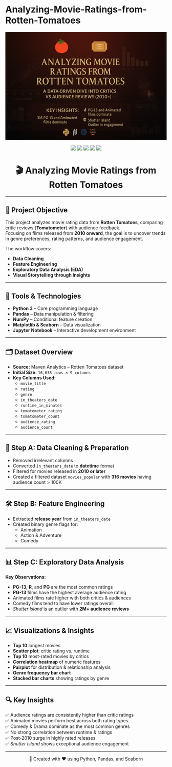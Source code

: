 # Analyzing-Movie-Ratings-from-Rotten-Tomatoes
<!-- PROJECT BANNER -->
<p align="center">
  <img src="Movie Ratings from Rotten Tomatoes/Images/cover.png" alt="Analyzing Movie Ratings from Rotten Tomatoes" width="800"/>
</p>

<!-- PROJECT BADGES -->
<p align="center">
  <img src="https://img.shields.io/badge/Python-3.10-blue?logo=python" />
  <img src="https://img.shields.io/badge/Pandas-Data%20Analysis-yellow?logo=pandas" />
  <img src="https://img.shields.io/badge/EDA-Complete-brightgreen" />
  <img src="https://img.shields.io/badge/Visualization-Matplotlib%20%26%20Seaborn-orange" />
  <img src="https://img.shields.io/badge/Status-Finished-lightgrey" />
</p>

<h1 align="center">🎬 Analyzing Movie Ratings from Rotten Tomatoes</h1>

---

## 📌 Project Objective
This project analyzes movie rating data from **Rotten Tomatoes**, comparing critic reviews (**Tomatometer**) with audience feedback.  
Focusing on films released from **2010 onward**, the goal is to uncover trends in genre preferences, rating patterns, and audience engagement.  

The workflow covers:
- **Data Cleaning**
- **Feature Engineering**
- **Exploratory Data Analysis (EDA)**
- **Visual Storytelling through Insights**

---

## 🧰 Tools & Technologies
- **Python 3** – Core programming language  
- **Pandas** – Data manipulation & filtering  
- **NumPy** – Conditional feature creation  
- **Matplotlib & Seaborn** – Data visualization  
- **Jupyter Notebook** – Interactive development environment  

---

## 🗂️ Dataset Overview
- **Source:** Maven Analytics – Rotten Tomatoes dataset  
- **Initial Size:** `16,638 rows × 9 columns`  
- **Key Columns Used:**  
  - `movie_title`  
  - `rating`  
  - `genre`  
  - `in_theaters_date`  
  - `runtime_in_minutes`  
  - `tomatometer_rating`  
  - `tomatometer_count`  
  - `audience_rating`  
  - `audience_count`

---

## 🧹 Step A: Data Cleaning & Preparation
- Removed irrelevant columns  
- Converted `in_theaters_date` to **datetime** format  
- Filtered for movies released in **2010 or later**  
- Created a filtered dataset `movies_popular` with **316 movies** having audience count > 100K  

---

## 🛠️ Step B: Feature Engineering
- Extracted **release year** from `in_theaters_date`  
- Created binary genre flags for:  
  - Animation  
  - Action & Adventure  
  - Comedy  

---

## 📊 Step C: Exploratory Data Analysis
**Key Observations:**
- **PG-13**, **R**, and **PG** are the most common ratings  
- **PG-13** films have the highest average audience rating  
- Animated films rate higher with both critics & audiences  
- Comedy films tend to have lower ratings overall  
- *Shutter Island* is an outlier with **2M+ audience reviews**  

---

## 📈 Visualizations & Insights
- **Top 10** longest movies  
- **Scatter plot**: critic rating vs. runtime  
- **Top 10** most-rated movies by critics  
- **Correlation heatmap** of numeric features  
- **Pairplot** for distribution & relationship analysis  
- **Genre frequency bar chart**  
- **Stacked bar charts** showing ratings by genre  

---

## 🔍 Key Insights
✅ Audience ratings are consistently higher than critic ratings  
✅ Animated movies perform best across both rating types  
✅ Comedy & Drama dominate as the most common genres  
✅ No strong correlation between runtime & ratings  
✅ Post-2010 surge in highly rated releases  
✅ *Shutter Island* shows exceptional audience engagement  

---

<p align="center">📌 Created with ❤️ using Python, Pandas, and Seaborn</p>

